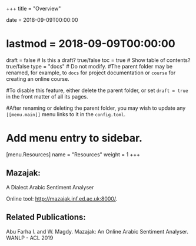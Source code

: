 +++
title = "Overview"

date = 2018-09-09T00:00:00
# lastmod = 2018-09-09T00:00:00

draft = false  # Is this a draft? true/false
toc = true  # Show table of contents? true/false
type = "docs"  # Do not modify.
#The parent folder may be renamed, for example, to `docs` for project documentation or `course` for creating an online course.

#To disable this feature, either delete the parent folder, or set `draft = true` in the front matter of all its pages. 

#After renaming or deleting the parent folder, you may wish to update any `[[menu.main]]` menu links to it in the `config.toml`. 

# Add menu entry to sidebar.
[menu.Resources]
  name = "Resources"
  weight = 1
+++

## Mazajak:

 A Dialect Arabic Sentiment Analyser
 
Online tool: http://mazajak.inf.ed.ac.uk:8000/.
 
## Related Publications:
 Abu Farha I. and W. Magdy. Mazajak: An Online Arabic Sentiment Analyser. WANLP - ACL 2019

